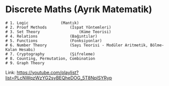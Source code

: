 # Discrete Maths (Ayrık Matematik)

	# 1. Logic 				(Mantık)
	# 2. Proof Methods 			(İspat Yöntemleri)
	# 3. Set Theory 				(Küme Teorisi)
	# 4. Relations 				(Bağıntılar)
	# 5. Functions 				(Fonksiyonlar)
	# 6. Number Theory 			(Sayı Teorisi - Modüler Aritmetik, Bölme-Kalan Hesabı)
	# 7. Cryptography 			(Şifreleme)
	# 8. Counting, Permutation, Combination
	# 9. Graph Theory

Link: https://youtube.com/playlist?list=PLcNWqzWzYG2syBEQheDOG_5T8NplSYRyp 

